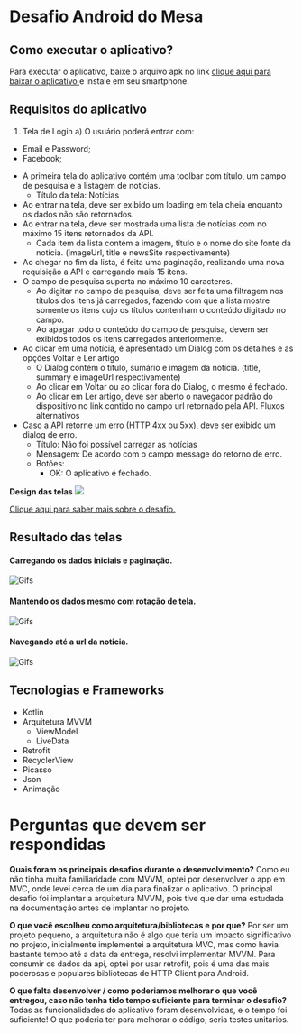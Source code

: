 #  Desafio Android do Mesa 

## Como executar o aplicativo?

Para executar o aplicativo, baixe o arquivo apk no link
[clique aqui para baixar o aplicativo ](https://github.com/patriciojdutra/News_desafio/blob/main/app-desafio-mesa.apk?raw=true)
 e instale em seu smartphone.

## Requisitos do aplicativo

1) Tela de Login
a) O usuário poderá entrar com:
- Email e Password;
- Facebook;


* A primeira tela do aplicativo contém uma toolbar com título, um campo de pesquisa e a listagem de notícias.
  * Título da tela: Notícias
* Ao entrar na tela, deve ser exibido um loading em tela cheia enquanto os dados não são retornados.
* Ao entrar na tela, deve ser mostrada uma lista de notícias com no máximo 15 itens retornados da API.
  * Cada item da lista contém a imagem, título e o nome do site fonte da notícia. (imageUrl, title e newsSite respectivamente)
* Ao chegar no fim da lista, é feita uma paginação, realizando uma nova requisição a API e carregando mais 15 itens.
* O campo de pesquisa suporta no máximo 10 caracteres.
  * Ao digitar no campo de pesquisa, deve ser feita uma filtragem nos títulos dos itens já carregados, fazendo com que a lista mostre somente os itens cujo os títulos contenham o conteúdo digitado no campo.
  * Ao apagar todo o conteúdo do campo de pesquisa, devem ser exibidos todos os itens carregados anteriormente.
* Ao clicar em uma notícia, é apresentado um Dialog com os detalhes e as opções Voltar e Ler artigo
  * O Dialog contém o título, sumário e imagem da notícia. (title, summary e imageUrl respectivamente)
  * Ao clicar em Voltar ou ao clicar fora do Dialog, o mesmo é fechado.
  * Ao clicar em Ler artigo, deve ser aberto o navegador padrão do dispositivo no link contido no campo url retornado pela API.
Fluxos alternativos
* Caso a API retorne um erro (HTTP 4xx ou 5xx), deve ser exibido um dialog de erro.
  * Título: Não foi possível carregar as notícias
  * Mensagem: De acordo com o campo message do retorno de erro.
  * Botões:
      * OK: O aplicativo é fechado.
      
 **Design das telas**
 ![](https://github.com/patriciojdutra/DesafioJeitto/blob/master/Screenshot_1.png)
      
[Clique aqui para saber mais sobre o desafio.](https://github.com/Jeitto/Android-Challenge/)
      
      
## Resultado das telas

#### Carregando os dados iniciais e paginação.
![Gifs](https://github.com/patriciojdutra/DesafioJeitto/blob/master/mobizen_20210125_022457.gif)

#### Mantendo os dados mesmo com rotação de tela.
![Gifs](https://github.com/patriciojdutra/DesafioJeitto/blob/master/mobizen_20210125_022745.gif)

#### Navegando até a url da noticia.
![Gifs](https://github.com/patriciojdutra/DesafioJeitto/blob/master/mobizen_20210125_023200.gif)

## Tecnologias e Frameworks

* Kotlin
* Arquitetura MVVM
  * ViewModel
  * LiveData
* Retrofit
* RecyclerView
* Picasso
* Json
* Animação

# Perguntas que devem ser respondidas

**Quais foram os principais desafios durante o desenvolvimento?**
Como eu não tinha muita familiaridade com MVVM, optei por desenvolver o app em MVC, onde levei cerca de um dia para finalizar o aplicativo. O principal desafio foi implantar a arquitetura MVVM, pois tive que dar uma estudada na documentação antes de implantar no projeto.

**O que você escolheu como arquitetura/bibliotecas e por que?**
Por ser um projeto pequeno, a arquitetura não é algo que teria um impacto significativo no projeto, inicialmente implementei a arquitetura MVC, mas como havia bastante tempo até a data da entrega, resolvi implementar MVVM.
Para consumir os dados da api, optei por usar retrofit, pois é uma das mais poderosas e populares bibliotecas de HTTP Client para Android.

**O que falta desenvolver / como poderiamos melhorar o que você entregou, caso não tenha tido tempo suficiente para terminar o desafio?**
Todas as funcionalidades do aplicativo foram desenvolvidas, e o tempo foi suficiente! O que poderia ter para melhorar o código, seria testes unitarios.







